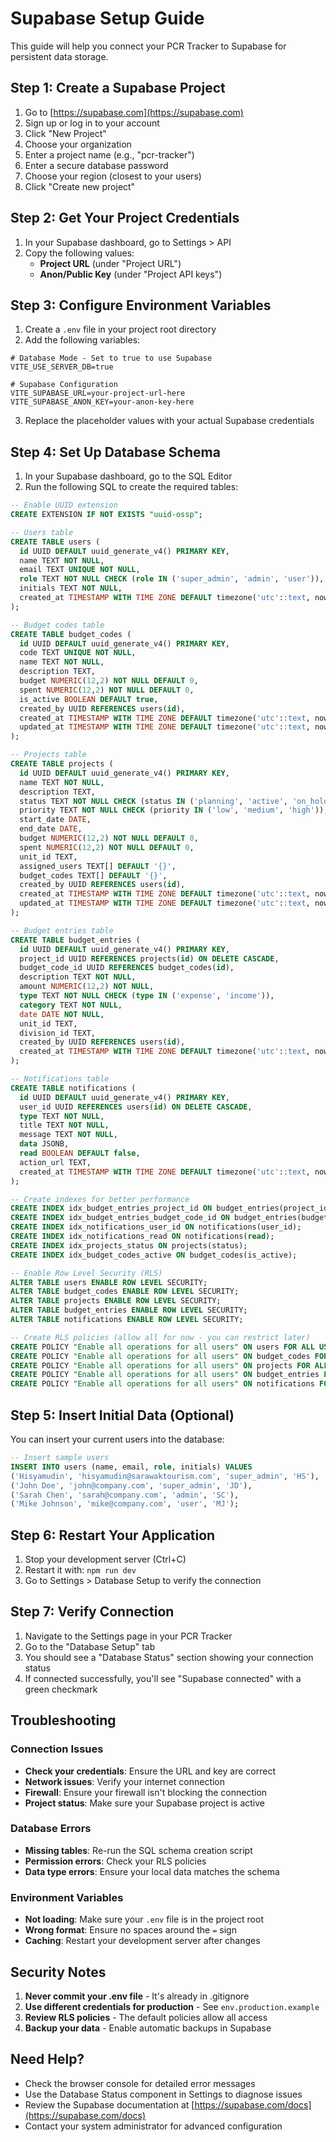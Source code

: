 # Supabase Setup Guide

This guide will help you connect your PCR Tracker to Supabase for persistent data storage.

## Step 1: Create a Supabase Project

1. Go to [https://supabase.com](https://supabase.com)
2. Sign up or log in to your account
3. Click "New Project"
4. Choose your organization
5. Enter a project name (e.g., "pcr-tracker")
6. Enter a secure database password
7. Choose your region (closest to your users)
8. Click "Create new project"

## Step 2: Get Your Project Credentials

1. In your Supabase dashboard, go to Settings > API
2. Copy the following values:
   - **Project URL** (under "Project URL")
   - **Anon/Public Key** (under "Project API keys")

## Step 3: Configure Environment Variables

1. Create a `.env` file in your project root directory
2. Add the following variables:

```env
# Database Mode - Set to true to use Supabase
VITE_USE_SERVER_DB=true

# Supabase Configuration
VITE_SUPABASE_URL=your-project-url-here
VITE_SUPABASE_ANON_KEY=your-anon-key-here
```

3. Replace the placeholder values with your actual Supabase credentials

## Step 4: Set Up Database Schema

1. In your Supabase dashboard, go to the SQL Editor
2. Run the following SQL to create the required tables:

```sql
-- Enable UUID extension
CREATE EXTENSION IF NOT EXISTS "uuid-ossp";

-- Users table
CREATE TABLE users (
  id UUID DEFAULT uuid_generate_v4() PRIMARY KEY,
  name TEXT NOT NULL,
  email TEXT UNIQUE NOT NULL,
  role TEXT NOT NULL CHECK (role IN ('super_admin', 'admin', 'user')),
  initials TEXT NOT NULL,
  created_at TIMESTAMP WITH TIME ZONE DEFAULT timezone('utc'::text, now()) NOT NULL
);

-- Budget codes table
CREATE TABLE budget_codes (
  id UUID DEFAULT uuid_generate_v4() PRIMARY KEY,
  code TEXT UNIQUE NOT NULL,
  name TEXT NOT NULL,
  description TEXT,
  budget NUMERIC(12,2) NOT NULL DEFAULT 0,
  spent NUMERIC(12,2) NOT NULL DEFAULT 0,
  is_active BOOLEAN DEFAULT true,
  created_by UUID REFERENCES users(id),
  created_at TIMESTAMP WITH TIME ZONE DEFAULT timezone('utc'::text, now()) NOT NULL,
  updated_at TIMESTAMP WITH TIME ZONE DEFAULT timezone('utc'::text, now()) NOT NULL
);

-- Projects table
CREATE TABLE projects (
  id UUID DEFAULT uuid_generate_v4() PRIMARY KEY,
  name TEXT NOT NULL,
  description TEXT,
  status TEXT NOT NULL CHECK (status IN ('planning', 'active', 'on_hold', 'completed', 'cancelled')),
  priority TEXT NOT NULL CHECK (priority IN ('low', 'medium', 'high')),
  start_date DATE,
  end_date DATE,
  budget NUMERIC(12,2) NOT NULL DEFAULT 0,
  spent NUMERIC(12,2) NOT NULL DEFAULT 0,
  unit_id TEXT,
  assigned_users TEXT[] DEFAULT '{}',
  budget_codes TEXT[] DEFAULT '{}',
  created_by UUID REFERENCES users(id),
  created_at TIMESTAMP WITH TIME ZONE DEFAULT timezone('utc'::text, now()) NOT NULL,
  updated_at TIMESTAMP WITH TIME ZONE DEFAULT timezone('utc'::text, now()) NOT NULL
);

-- Budget entries table
CREATE TABLE budget_entries (
  id UUID DEFAULT uuid_generate_v4() PRIMARY KEY,
  project_id UUID REFERENCES projects(id) ON DELETE CASCADE,
  budget_code_id UUID REFERENCES budget_codes(id),
  description TEXT NOT NULL,
  amount NUMERIC(12,2) NOT NULL,
  type TEXT NOT NULL CHECK (type IN ('expense', 'income')),
  category TEXT NOT NULL,
  date DATE NOT NULL,
  unit_id TEXT,
  division_id TEXT,
  created_by UUID REFERENCES users(id),
  created_at TIMESTAMP WITH TIME ZONE DEFAULT timezone('utc'::text, now()) NOT NULL
);

-- Notifications table
CREATE TABLE notifications (
  id UUID DEFAULT uuid_generate_v4() PRIMARY KEY,
  user_id UUID REFERENCES users(id) ON DELETE CASCADE,
  type TEXT NOT NULL,
  title TEXT NOT NULL,
  message TEXT NOT NULL,
  data JSONB,
  read BOOLEAN DEFAULT false,
  action_url TEXT,
  created_at TIMESTAMP WITH TIME ZONE DEFAULT timezone('utc'::text, now()) NOT NULL
);

-- Create indexes for better performance
CREATE INDEX idx_budget_entries_project_id ON budget_entries(project_id);
CREATE INDEX idx_budget_entries_budget_code_id ON budget_entries(budget_code_id);
CREATE INDEX idx_notifications_user_id ON notifications(user_id);
CREATE INDEX idx_notifications_read ON notifications(read);
CREATE INDEX idx_projects_status ON projects(status);
CREATE INDEX idx_budget_codes_active ON budget_codes(is_active);

-- Enable Row Level Security (RLS)
ALTER TABLE users ENABLE ROW LEVEL SECURITY;
ALTER TABLE budget_codes ENABLE ROW LEVEL SECURITY;
ALTER TABLE projects ENABLE ROW LEVEL SECURITY;
ALTER TABLE budget_entries ENABLE ROW LEVEL SECURITY;
ALTER TABLE notifications ENABLE ROW LEVEL SECURITY;

-- Create RLS policies (allow all for now - you can restrict later)
CREATE POLICY "Enable all operations for all users" ON users FOR ALL USING (true);
CREATE POLICY "Enable all operations for all users" ON budget_codes FOR ALL USING (true);
CREATE POLICY "Enable all operations for all users" ON projects FOR ALL USING (true);
CREATE POLICY "Enable all operations for all users" ON budget_entries FOR ALL USING (true);
CREATE POLICY "Enable all operations for all users" ON notifications FOR ALL USING (true);
```

## Step 5: Insert Initial Data (Optional)

You can insert your current users into the database:

```sql
-- Insert sample users
INSERT INTO users (name, email, role, initials) VALUES
('Hisyamudin', 'hisyamudin@sarawaktourism.com', 'super_admin', 'HS'),
('John Doe', 'john@company.com', 'super_admin', 'JD'),
('Sarah Chen', 'sarah@company.com', 'admin', 'SC'),
('Mike Johnson', 'mike@company.com', 'user', 'MJ');
```

## Step 6: Restart Your Application

1. Stop your development server (Ctrl+C)
2. Restart it with: `npm run dev`
3. Go to Settings > Database Setup to verify the connection

## Step 7: Verify Connection

1. Navigate to the Settings page in your PCR Tracker
2. Go to the "Database Setup" tab
3. You should see a "Database Status" section showing your connection status
4. If connected successfully, you'll see "Supabase connected" with a green checkmark

## Troubleshooting

### Connection Issues
- **Check your credentials**: Ensure the URL and key are correct
- **Network issues**: Verify your internet connection
- **Firewall**: Ensure your firewall isn't blocking the connection
- **Project status**: Make sure your Supabase project is active

### Database Errors
- **Missing tables**: Re-run the SQL schema creation script
- **Permission errors**: Check your RLS policies
- **Data type errors**: Ensure your local data matches the schema

### Environment Variables
- **Not loading**: Make sure your `.env` file is in the project root
- **Wrong format**: Ensure no spaces around the `=` sign
- **Caching**: Restart your development server after changes

## Security Notes

1. **Never commit your .env file** - It's already in .gitignore
2. **Use different credentials for production** - See `env.production.example`
3. **Review RLS policies** - The default policies allow all access
4. **Backup your data** - Enable automatic backups in Supabase

## Need Help?

- Check the browser console for detailed error messages
- Use the Database Status component in Settings to diagnose issues
- Review the Supabase documentation at [https://supabase.com/docs](https://supabase.com/docs)
- Contact your system administrator for advanced configuration
